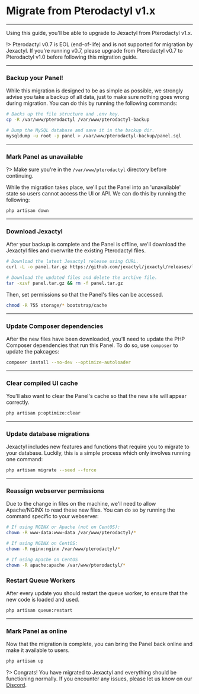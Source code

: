 # Migrate from Pterodactyl v1.x

***

Using this guide, you'll be able to upgrade to Jexactyl from Pterodactyl v1.x.

!> Pterodactyl v0.7 is EOL (end-of-life) and is not supported for migration by Jexactyl.
If you're running v0.7, please upgrade from Pterodactyl v0.7 to Pterodactyl v1.0 before
following this migration guide.

***

### Backup your Panel!

While this migration is designed to be as simple as possible, we strongly advise you take a backup
of all data, just to make sure nothing goes wrong during migration.
You can do this by running the following commands:

```bash
# Backs up the file structure and .env key.
cp -R /var/www/pterodactyl /var/www/pterodactyl-backup

# Dump the MySQL database and save it in the backup dir.
mysqldump -u root -p panel > /var/www/pterodactyl-backup/panel.sql
```

***

### Mark Panel as unavailable

?> Make sure you're in the `/var/www/pterodactyl` directory before continuing.

While the migration takes place, we'll put the Panel into an 'unavailable' state so users cannot
access the UI or API. We can do this by running the following:

```bash
php artisan down
```

***

### Download Jexactyl

After your backup is complete and the Panel is offline, we'll download the Jexactyl files
and overwrite the existing Pterodactyl files.

```bash
# Download the latest Jexactyl release using CURL.
curl -L -o panel.tar.gz https://github.com/jexactyl/jexactyl/releases/latest/download/panel.tar.gz

# Download the updated files and delete the archive file.
tar -xzvf panel.tar.gz && rm -f panel.tar.gz
```

Then, set permissions so that the Panel's files can be accessed.

```bash
chmod -R 755 storage/* bootstrap/cache
```

***

### Update Composer dependencies

After the new files have been downloaded, you'll need to update the PHP Composer dependencies
that run this Panel. To do so, use `composer` to update the pakcages:

```bash
composer install --no-dev --optimize-autoloader
```

***

### Clear compiled UI cache

You'll also want to clear the Panel's cache so that the new site will appear correctly.

```bash
php artisan p:optimize:clear
```

***

### Update database migrations

Jexactyl includes new features and functions that require you to migrate to your database.
Luckily, this is a simple process which only involves running one command:

```bash
php artisan migrate --seed --force
```

***

### Reassign webserver permissions

Due to the change in files on the machine, we'll need to allow Apache/NGINX to read these
new files. You can do so by running the command specific to your webserver:

```bash
# If using NGINX or Apache (not on CentOS):
chown -R www-data:www-data /var/www/pterodactyl/*

# If using NGINX on CentOS:
chown -R nginx:nginx /var/www/pterodactyl/*

# If using Apache on CentOS
chown -R apache:apache /var/www/pterodactyl/*
```

### Restart Queue Workers

After every update you should restart the queue worker, to ensure that the new code is loaded and used.

```bash
php artisan queue:restart
```

***

### Mark Panel as online

Now that the migration is complete, you can bring the Panel back online and make it available to users.

```bash
php artisan up
```

?>
Congrats! You have migrated to Jexactyl and everything should be functioning normally.
If you encounter any issues, please let us know on our [Discord](https://discord.com/invite/qttGR4Z5Pk).